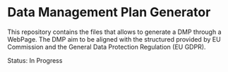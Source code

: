 # Data Management Plan Generator

This repository contains the files that allows to generate a DMP through a WebPage. The DMP aim to be aligned with the structured provided by EU Commission and the General Data Protection Regulation (EU GDPR).


Status: In Progress
